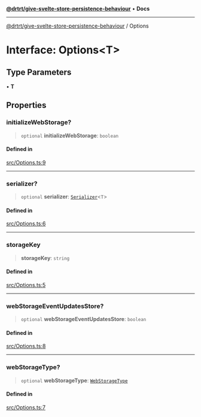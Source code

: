 [**@drtrt/give-svelte-store-persistence-behaviour**](../README.md) • **Docs**

***

[@drtrt/give-svelte-store-persistence-behaviour](../README.md) / Options

# Interface: Options\<T\>

## Type Parameters

• **T**

## Properties

### initializeWebStorage?

> `optional` **initializeWebStorage**: `boolean`

#### Defined in

[src/Options.ts:9](https://github.com/drtrt-org/give-svelte-store-persistence-behaviour/blob/5cf989f39039493745dec08cf5a8ed200c93cd87/src/Options.ts#L9)

***

### serializer?

> `optional` **serializer**: [`Serializer`](Serializer.md)\<`T`\>

#### Defined in

[src/Options.ts:6](https://github.com/drtrt-org/give-svelte-store-persistence-behaviour/blob/5cf989f39039493745dec08cf5a8ed200c93cd87/src/Options.ts#L6)

***

### storageKey

> **storageKey**: `string`

#### Defined in

[src/Options.ts:5](https://github.com/drtrt-org/give-svelte-store-persistence-behaviour/blob/5cf989f39039493745dec08cf5a8ed200c93cd87/src/Options.ts#L5)

***

### webStorageEventUpdatesStore?

> `optional` **webStorageEventUpdatesStore**: `boolean`

#### Defined in

[src/Options.ts:8](https://github.com/drtrt-org/give-svelte-store-persistence-behaviour/blob/5cf989f39039493745dec08cf5a8ed200c93cd87/src/Options.ts#L8)

***

### webStorageType?

> `optional` **webStorageType**: [`WebStorageType`](../enumerations/WebStorageType.md)

#### Defined in

[src/Options.ts:7](https://github.com/drtrt-org/give-svelte-store-persistence-behaviour/blob/5cf989f39039493745dec08cf5a8ed200c93cd87/src/Options.ts#L7)
